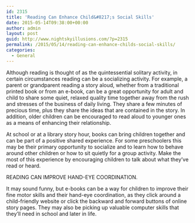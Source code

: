 ```yaml
---
id: 2315
title: 'Reading Can Enhance Child&#8217;s Social Skills'
date: 2015-05-14T09:38:00+00:00
author: admin
layout: post
guid: http://www.nightskyillusions.com/?p=2315
permalink: /2015/05/14/reading-can-enhance-childs-social-skills/
categories:
  - General
---
```

Although reading is thought of as the quintessential solitary activity, in certain circumstances reading can be a socializing activity. For example, a parent or grandparent reading a story aloud, whether from a traditional printed book or from an e-book, can be a great opportunity for adult and child to share some quiet, relaxed quality time together away from the rush and stresses of the business of daily living. They share a few minutes of precious time, plus they share the ideas that are contained in the story. In addition, older children can be encouraged to read aloud to younger ones as a means of enhancing their relationship. 

At school or at a library story hour, books can bring children together and can be part of a positive shared experience. For some preschoolers this may be their primary opportunity to socialize and to learn how to behave around other children or how to sit quietly for a group activity. Make the most of this experience by encouraging children to talk about what they&#8217;ve read or heard. 

READING CAN IMPROVE HAND-EYE COORDINATION. 

It may sound funny, but e-books can be a way for children to improve their fine motor skills and their hand-eye coordination, as they click around a child-friendly website or click the backward and forward buttons of online story pages. They may also be picking up valuable computer skills that they&#8217;ll need in school and later in life.